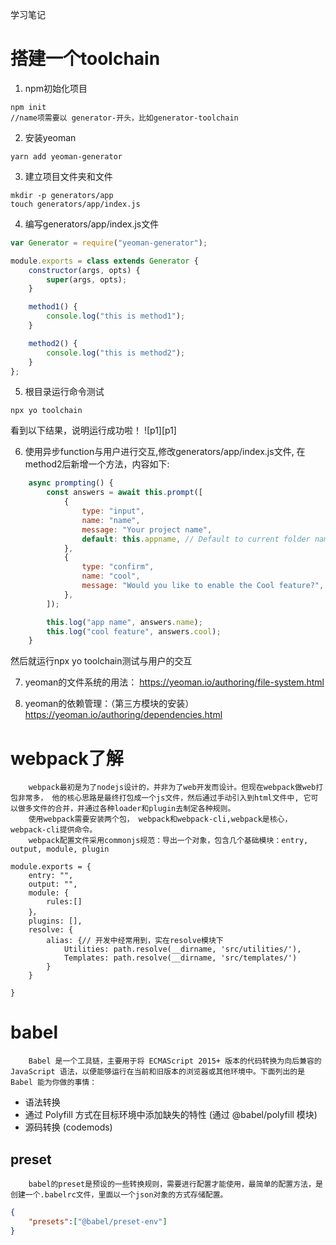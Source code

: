 学习笔记





# 搭建一个toolchain
1. npm初始化项目
```shell
npm init 
//name项需要以 generator-开头，比如generator-toolchain
```
2. 安装yeoman
```shell
yarn add yeoman-generator
```

3. 建立项目文件夹和文件
```shell
mkdir -p generators/app
touch generators/app/index.js
```

4. 编写generators/app/index.js文件
```js
var Generator = require("yeoman-generator");

module.exports = class extends Generator {
	constructor(args, opts) {
		super(args, opts);
	}

	method1() {
		console.log("this is method1");
	}

	method2() {
		console.log("this is method2");
	}
};
```

5. 根目录运行命令测试
```shell
npx yo toolchain
```
看到以下结果，说明运行成功啦！
![p1][p1]

6. 使用异步function与用户进行交互,修改generators/app/index.js文件, 在method2后新增一个方法，内容如下:
```js
	async prompting() {
		const answers = await this.prompt([
			{
				type: "input",
				name: "name",
				message: "Your project name",
				default: this.appname, // Default to current folder name
			},
			{
				type: "confirm",
				name: "cool",
				message: "Would you like to enable the Cool feature?",
			},
		]);

		this.log("app name", answers.name);
		this.log("cool feature", answers.cool);
	}
```
然后就运行npx yo toolchain测试与用户的交互

7. yeoman的文件系统的用法：
https://yeoman.io/authoring/file-system.html

8. yeoman的依赖管理：（第三方模块的安装）
https://yeoman.io/authoring/dependencies.html

# webpack了解
		webpack最初是为了nodejs设计的，并非为了web开发而设计。但现在webpack做web打包非常多， 他的核心思路是最终打包成一个js文件，然后通过手动引入到html文件中, 它可以做多文件的合并，并通过各种loader和plugin去制定各种规则。
		使用webpack需要安装两个包， webpack和webpack-cli,webpack是核心， webpack-cli提供命令。
		webpack配置文件采用commonjs规范：导出一个对象，包含几个基础模块：entry, output, module, plugin
```
module.exports = {
	entry: "",
	output: "",
	module: {
		rules:[]
	}，
	plugins: [],
	resolve: { 
		alias: {// 开发中经常用到，实在resolve模块下
			Utilities: path.resolve(__dirname, 'src/utilities/'),
			Templates: path.resolve(__dirname, 'src/templates/')
		}
	}

}
```

# babel
		Babel 是一个工具链，主要用于将 ECMAScript 2015+ 版本的代码转换为向后兼容的 JavaScript 语法，以便能够运行在当前和旧版本的浏览器或其他环境中。下面列出的是 Babel 能为你做的事情：
* 语法转换
* 通过 Polyfill 方式在目标环境中添加缺失的特性 (通过 @babel/polyfill 模块)
* 源码转换 (codemods)
## preset
		babel的preset是预设的一些转换规则，需要进行配置才能使用，最简单的配置方法，是创建一个.babelrc文件，里面以一个json对象的方式存储配置。
```json
{
	"presets":["@babel/preset-env"]
}
```